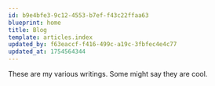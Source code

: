 ```yaml
---
id: b9e4bfe3-9c12-4553-b7ef-f43c22ffaa63
blueprint: home
title: Blog
template: articles.index
updated_by: f63eaccf-f416-499c-a19c-3fbfec4e4c77
updated_at: 1754564344
---
```

These are my various writings. Some might say they are cool.
